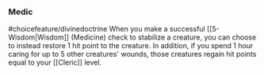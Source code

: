 ### Medic
#choicefeature/divinedoctrine
When you make a successful [[5-Wisdom|Wisdom]] (Medicine) check to stabilize a creature, you can choose to instead restore 1 hit point to the creature. In addition, if you spend 1 hour caring for up to 5 other creatures' wounds, those creatures regain hit points equal to your [[Cleric]] level.